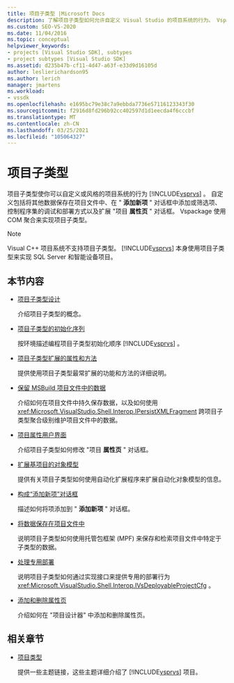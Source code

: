 ```yaml
---
title: 项目子类型 |Microsoft Docs
description: 了解项目子类型如何允许自定义 Visual Studio 的项目系统的行为。 Vspackage 使用 COM 聚合来实现项目子类型。
ms.custom: SEO-VS-2020
ms.date: 11/04/2016
ms.topic: conceptual
helpviewer_keywords:
- projects [Visual Studio SDK], subtypes
- project subtypes [Visual Studio SDK]
ms.assetid: d235b47b-cf11-4d47-a63f-e33d9d16105d
author: leslierichardson95
ms.author: lerich
manager: jmartens
ms.workload:
- vssdk
ms.openlocfilehash: e1695bc79e38c7a9ebbda7736e57116123343f30
ms.sourcegitcommit: f2916d8fd296b92cc402597d1d1eecda4f6cccbf
ms.translationtype: MT
ms.contentlocale: zh-CN
ms.lasthandoff: 03/25/2021
ms.locfileid: "105064327"
---
```

# <a name="project-subtypes"></a>项目子类型
项目子类型使你可以自定义或风格的项目系统的行为 [!INCLUDE[vsprvs](../../code-quality/includes/vsprvs_md.md)] 。 自定义包括将其他数据保存在项目文件中、在 " **添加新项** " 对话框中添加或筛选项、控制程序集的调试和部署方式以及扩展 "项目 **属性页** " 对话框。 Vspackage 使用 COM 聚合来实现项目子类型。

> [!NOTE]
> Visual C++ 项目系统不支持项目子类型。 [!INCLUDE[vsprvs](../../code-quality/includes/vsprvs_md.md)] 本身使用项目子类型来实现 SQL Server 和智能设备项目。

## <a name="in-this-section"></a>本节内容

- [项目子类型设计](../../extensibility/internals/project-subtypes-design.md)

  介绍项目子类型的概念。

- [项目子类型的初始化序列](../../extensibility/internals/initialization-sequence-of-project-subtypes.md)

  按环境描述编程项目子类型初始化顺序 [!INCLUDE[vsprvs](../../code-quality/includes/vsprvs_md.md)] 。

- [项目子类型扩展的属性和方法](../../extensibility/internals/properties-and-methods-extended-by-project-subtypes.md)

  提供使用项目子类型最常扩展的功能和方法的详细说明。

- [保留 MSBuild 项目文件中的数据](../../extensibility/internals/persisting-data-in-the-msbuild-project-file.md)

  介绍如何在项目文件中持久保存数据，以及如何使用 <xref:Microsoft.VisualStudio.Shell.Interop.IPersistXMLFragment> 跨项目子类型聚合级别维护项目文件中的数据。

- [项目属性用户界面](../../extensibility/internals/project-property-user-interface.md)

  介绍项目子类型如何修改 "项目 **属性页** " 对话框。

- [扩展基项目的对象模型](../../extensibility/internals/extending-the-object-model-of-the-base-project.md)

  提供有关项目子类型如何使用自动化扩展程序来扩展自动化对象模型的信息。

- [构成“添加新项”对话框](../../extensibility/internals/contributing-to-the-add-new-item-dialog-box.md)

  描述如何将项添加到 " **添加新项** " 对话框。

- [将数据保存在项目文件中](../../extensibility/saving-data-in-project-files.md)

  说明项目子类型如何使用托管包框架 (MPF) 来保存和检索项目文件中特定于子类型的数据。

- [处理专用部署](../../extensibility/internals/handling-specialized-deployment.md)

  说明项目子类型如何通过实现接口来提供专用的部署行为 <xref:Microsoft.VisualStudio.Shell.Interop.IVsDeployableProjectCfg> 。

- [添加和删除属性页](../../extensibility/adding-and-removing-property-pages.md)

  介绍如何在 "项目设计器" 中添加和删除属性页。

## <a name="related-sections"></a>相关章节

- [项目类型](../../extensibility/internals/project-types.md)

  提供一些主题链接，这些主题详细介绍了 [!INCLUDE[vsprvs](../../code-quality/includes/vsprvs_md.md)] 项目。
